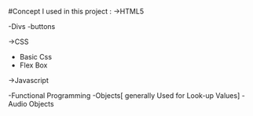 #Concept I used in this project :
->HTML5

 -Divs
 -buttons
 
->CSS

  - Basic Css
  - Flex Box
  
->Javascript
  
  -Functional Programming
  -Objects[ generally Used for Look-up Values]
  -Audio Objects
